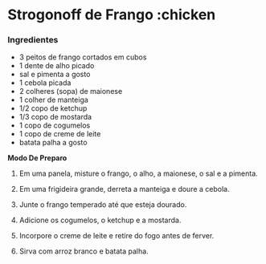 # Strogonoff de Frango :chicken

### **Ingredientes**

 - 3 peitos de frango cortados em cubos
 - 1 dente de alho picado
 - sal e pimenta a gosto
 - 1 cebola picada
 - 2 colheres (sopa) de maionese
 - 1 colher de manteiga
 - 1/2 copo de ketchup
 - 1/3 copo de mostarda
 - 1 copo de cogumelos
 - 1 copo de creme de leite
 - batata palha a gosto

**Modo De Preparo**

 1. Em uma panela, misture o frango, o alho, a maionese, o sal e a pimenta.
 
 2. Em uma frigideira grande, derreta a manteiga e doure a cebola.
 
 3. Junte o frango temperado até que esteja dourado.
 
 4. Adicione os cogumelos, o ketchup e a mostarda.
 
 5. Incorpore o creme de leite e retire do fogo antes de ferver.
 
 6. Sirva com arroz branco e batata palha.